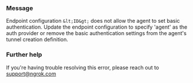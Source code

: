 
### Message
Endpoint configuration `&lt;ID&gt;` does not allow the agent to set basic authentication.
Update the endpoint configuration to specify 'agent' as the auth provider or remove the basic authentication settings from the agent's tunnel creation definition.

### Further help
If you're having trouble resolving this error, please reach out to [support@ngrok.com](mailto:support@ngrok.com?subject=Help%20with%20ERR_NGROK_343)

